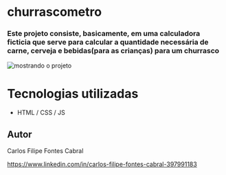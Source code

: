 # churrascometro
### Este projeto consiste, basicamente, em uma calculadora ficticia que serve para calcular a quantidade necessária de carne, cerveja e bebidas(para as crianças) para um churrasco 


![mostrando o projeto](https://github.com/filipecabral18/churrascometro/blob/master/Churrasc%C3%B4metro%20-%20Google%20Chrome%202021-03-03%2023-16-22.gif)

# Tecnologias utilizadas
- HTML / CSS / JS

## Autor 

Carlos Filipe Fontes Cabral

https://www.linkedin.com/in/carlos-filipe-fontes-cabral-397991183
